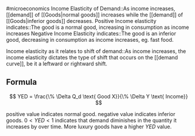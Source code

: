 #microeconomics 
Income Elasticity of Demand::As income increases, [[demand]] of [[Goods|normal goods]] increases while the [[demand]] of [[Goods|inferior goods]] decreases.
Positive Income elasticity indicates::The good is a normal good, increasing in consumption as income increases
Negative Income Elasticity indicates::The good is an inferior good, decreasing in consumption as income increases, eg. fast food.

Income elasticity as it relates to shift of demand::As income increases, the income elasticity dictates the type of shift that occurs on the [[demand curve]], be it a leftward or rightward shift. 

## Formula
$$
YED = \frac{\% \Delta Q_d \text{ Good X}}{\% \Delta Y \text{ Income}}
$$

positive value indicates normal good. negative value indicates inferior goods. $0 < YED < 1$ indicates that demand diminishes in the quantity it increases by over time. More luxury goods have a higher $YED$ value.